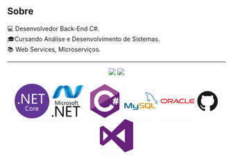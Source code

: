 ## Sobre 
💻 Desenvolvedor Back-End C#.
<br>🎓Cursando Análise e Desenvolvimento de Sistemas.
<br>📚 Web Services, Microserviços.
<hr>
<div align="center">
<a href = "mailto:pmachado.new@gmail.com"><img src="https://img.shields.io/badge/Gmail-D14836?style=for-the-badge&logo=gmail&logoColor=white" target="_blank"></a>
<a href="https://www.linkedin.com/in/paulo-machado-mariano-5991991b7/" target="_blank"><img src="https://img.shields.io/badge/LinkedIn-0077B5?style=for-the-badge&logo=linkedin&logoColor=white" target="_blank"></a> 
</div>

 <div style="display: inline_block" align="center"><br>
  <img align="center" alt="Paulo-DotNetCore" height="80" width="80" src="https://github.com/devicons/devicon/blob/master/icons/dotnetcore/dotnetcore-original.svg">
  <img align="center" alt="Paulo-DotNet" height="80" width="80" src="https://github.com/devicons/devicon/blob/master/icons/dot-net/dot-net-original-wordmark.svg">
  <img align="center" alt="Paulo-CSharp" height="80" width="80" src="https://github.com/devicons/devicon/blob/master/icons/csharp/csharp-original.svg">
  <img align="center" alt="Paulo-MySql" height="80" width="80" src="https://github.com/devicons/devicon/blob/master/icons/mysql/mysql-original-wordmark.svg">
  <img align="center" alt="Paulo-Oracle" height="80" width="80" src="https://github.com/devicons/devicon/blob/master/icons/oracle/oracle-original.svg">
  <img align="center" alt="Paulo-GitHub" height="50" width="50" src="https://github.com/devicons/devicon/blob/master/icons/github/github-original.svg">
  <img align="center" alt="Paulo-VisualStudio" height="80" width="80" src="https://github.com/devicons/devicon/blob/master/icons/visualstudio/visualstudio-plain.svg">
</div>
